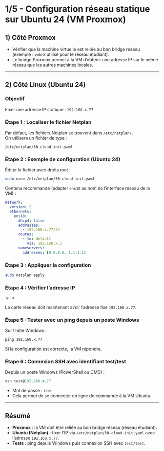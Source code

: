 # 1/5 - Configuration réseau statique sur Ubuntu 24 (VM Proxmox)

## 1) Côté Proxmox
- Vérifier que la machine virtuelle est reliée au bon bridge réseau (exemple : `vmbrX` utilisé pour le réseau étudiant).  
- Le bridge Proxmox permet à la VM d’obtenir une adresse IP sur le même réseau que les autres machines locales.  

---

## 2) Côté Linux (Ubuntu 24)

### Objectif
Fixer une adresse IP statique : `192.168.x.77`

### Étape 1 : Localiser le fichier Netplan
Par défaut, les fichiers Netplan se trouvent dans `/etc/netplan/`.  
On utilisera un fichier de type :
```
/etc/netplan/50-cloud-init.yaml
```

### Étape 2 : Exemple de configuration (Ubuntu 24)
Éditer le fichier avec droits root :
```bash
sudo nano /etc/netplan/50-cloud-init.yaml
```

Contenu recommandé (adapter `ens18` au nom de l’interface réseau de la VM) :
```yaml
network:
  version: 2
  ethernets:
    ens18:
      dhcp4: false
      addresses:
        - 192.168.x.77/24
      routes:
        - to: default
          via: 192.168.x.1
      nameservers:
        addresses: [8.8.8.8, 1.1.1.1]
```

### Étape 3 : Appliquer la configuration
```bash
sudo netplan apply
```

### Étape 4 : Vérifier l’adresse IP
```bash
ip a
```

La carte réseau doit maintenant avoir l’adresse fixe `192.168.x.77`.

### Étape 5 : Tester avec un ping depuis un poste Windows
Sur l’hôte Windows :
```cmd
ping 192.168.x.77
```
Si la configuration est correcte, la VM répondra.

### Étape 6 : Connexion SSH avec identifiant test/test
Depuis un poste Windows (PowerShell ou CMD) :
```powershell
ssh test@192.168.x.77
```
- Mot de passe : `test`  
- Cela permet de se connecter en ligne de commande à la VM Ubuntu.

---

## Résumé
- **Proxmox** : la VM doit être reliée au bon bridge réseau (réseau étudiant).  
- **Ubuntu (Netplan)** : fixer l’IP via `/etc/netplan/50-cloud-init.yaml` avec l’adresse `192.168.x.77`.  
- **Tests** : ping depuis Windows puis connexion SSH avec `test/test`.  
